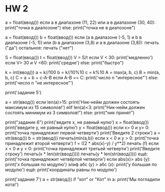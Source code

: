 # HW 2
a = float(ввод())
если a в диапазоне (11, 22) или a в диапазоне (30, 40):
 print("точка в диапозоне")
else: print("точка не в диапозоне")

a = float(ввод())
b = float(ввод())
если (a в диапазоне (-5, 1) и b в диапазоне (-5, 1)) или (b в диапазоне (3,8) и a в диапазоне (3,8)):
 печать ("да")
остальное: печать ("нет")

S = float(ввод())
t = float(ввод())
V = S/t
если V < 30:
 print('медленно')
если V> 30 и V <60:
 print('средне')
else: print("быстро")


k = int(ввод())
a = k//100
b = k//10%10
c = k%10
A = max(a, b, c)
B = min(a, b, c)
C = a + b + c-A-B
если A-B == C:
 print('число n "интересное"')
else: print('число n "не интересное"')

print('задание 5')

a = str(ввод())
если len(a)>15:
 print('Ник-нейм должен состоять максимум из 15 символов!')
elif len(a)<3:
 print("Ник-нейм должен состоять минимум из 3 символов!")
else: print("ник принят")

print("задание 6")
print('ведите х, не равный нулю')
x = float(ввод())
print('введите у, не равный нулю')
y = float(ввод())
если x> 0 и y> 0:
 print('точка принадлежит первой четверти')
 print('Введите 2 строки')
 a = str(ввод())
 b = str(ввод())
 печать(min(a,b))
если x < 0 и y > 0:
 print('точка принадлежит второй четверти')
 f = ((2 * abs(x)-y) / y**2)
 печать (f)
если x < 0 и y < 0:
 print('точка принадлежит третьей четверти')
 print('Введите строку')
 печать(x * len(str(ввод())))
 печать(y * len(str(ввод())))
ещё:
 print('точка принадлежит четвёртой четверти')
 если abs(x)> abs (y):
 print('х большая по модулю')
 элиф абс (y) > абс (x):
 print('у большая по модулю')
 ещё:
 print('координаты равны по модулю')

print('задание 7')
a = str(ввод())
if "кот" or "Кот" in a:
 print('Мы погладили кота!')
